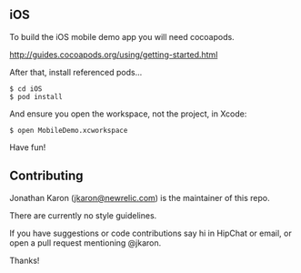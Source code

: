 ## iOS

To build the iOS mobile demo app you will need cocoapods.

http://guides.cocoapods.org/using/getting-started.html

After that, install referenced pods...

    $ cd iOS
    $ pod install

And ensure you open the workspace, not the project, in Xcode:

    $ open MobileDemo.xcworkspace

Have fun!


## Contributing

Jonathan Karon (jkaron@newrelic.com) is the maintainer of this repo.

There are currently no style guidelines.

If you have suggestions or code contributions say hi in HipChat or email,
or open a pull request mentioning @jkaron.

Thanks!
